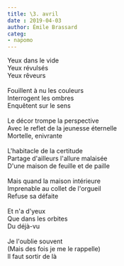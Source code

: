 ```yaml
---
title: \3. avril
date : 2019-04-03
author: Émile Brassard
categ:
- napomo
---
```


Yeux dans le vide\
Yeux révulsés\
Yeux rêveurs\
\
Fouillent à nu les couleurs\
Interrogent les ombres\
Enquêtent sur le sens\
\
Le décor trompe la perspective\
Avec le reflet de la jeunesse éternelle\
Mortelle, enivrante\
\
L'habitacle de la certitude\
Partage d'ailleurs l'allure malaisée\
D'une maison de feuille et de paille\
\
Mais quand la maison intérieure\
Imprenable au collet de l'orgueil\
Refuse sa défaite\
\
Et n'a d'yeux\
Que dans les orbites\
Du déjà-vu\
\
Je l'oublie souvent\
(Mais des fois je me le rappelle)\
Il faut sortir de là